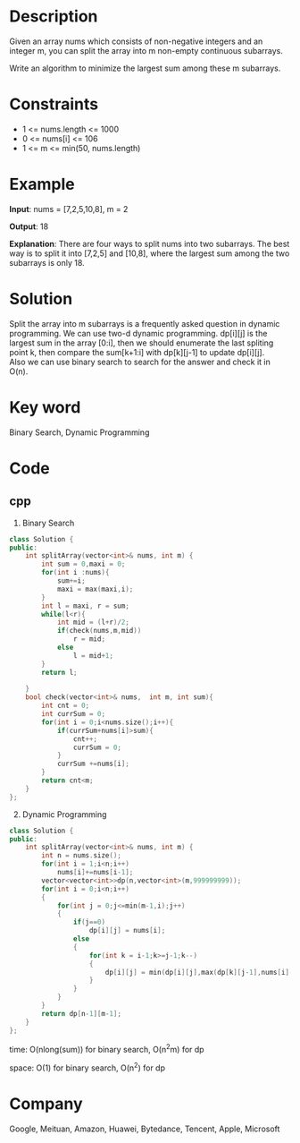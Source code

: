 # Description
Given an array nums which consists of non-negative integers and an integer m, you can split the array into m non-empty continuous subarrays.

Write an algorithm to minimize the largest sum among these m subarrays.

# Constraints

* 1 <= nums.length <= 1000
* 0 <= nums[i] <= 106
* 1 <= m <= min(50, nums.length)
# Example
**Input**: nums = [7,2,5,10,8], m = 2


**Output**: 18

**Explanation**: There are four ways to split nums into two subarrays.
The best way is to split it into [7,2,5] and [10,8],
where the largest sum among the two subarrays is only 18.



# Solution
Split the array into m subarrays is a frequently asked question in dynamic programming. We can use two-d dynamic programming. dp[i][j] is the largest sum in the array [0:i], then we should enumerate the last spliting point k, then compare the sum[k+1:i] with dp[k][j-1] to update dp[i][j].  
Also we can use binary search to search for the answer and check it in O(n).



# Key word
Binary Search, Dynamic Programming

# Code

## cpp
1. Binary Search
```cpp
class Solution {
public:
    int splitArray(vector<int>& nums, int m) {
        int sum = 0,maxi = 0;
        for(int i :nums){
            sum+=i;
            maxi = max(maxi,i);
        }
        int l = maxi, r = sum;
        while(l<r){
            int mid = (l+r)/2;
            if(check(nums,m,mid))
                r = mid;
            else
                l = mid+1;
        }    
        return l;
        
    }
    bool check(vector<int>& nums,  int m, int sum){
        int cnt = 0;
        int currSum = 0;
        for(int i = 0;i<nums.size();i++){
            if(currSum+nums[i]>sum){
                cnt++;
                currSum = 0;
            }
            currSum +=nums[i];
        }
        return cnt<m;
    }
};

```
2. Dynamic Programming
```cpp
class Solution {
public:
    int splitArray(vector<int>& nums, int m) {
        int n = nums.size();
        for(int i = 1;i<n;i++)
            nums[i]+=nums[i-1];
        vector<vector<int>>dp(n,vector<int>(m,999999999));
        for(int i = 0;i<n;i++)
        {
            for(int j = 0;j<=min(m-1,i);j++)
            {
                if(j==0)
                    dp[i][j] = nums[i];
                else
                {
                    for(int k = i-1;k>=j-1;k--)
                    {
                        dp[i][j] = min(dp[i][j],max(dp[k][j-1],nums[i]-nums[k]));
                    }
                }
            }
        }
        return dp[n-1][m-1];
    }
};
```
time: O(nlong(sum)) for binary search, O(n<sup>2</sup>m) for dp 


space: O(1) for binary search, O(n<sup>2</sup>) for dp

# Company
Google, Meituan, Amazon, Huawei, Bytedance, Tencent, Apple, Microsoft